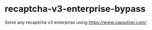 # recaptcha-v3-enterprise-bypass
Solve any recaptcha v3 enterprise using https://www.capsolver.com/



                                 